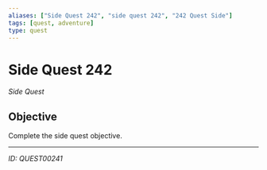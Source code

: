 ```yaml
---
aliases: ["Side Quest 242", "side quest 242", "242 Quest Side"]
tags: [quest, adventure]
type: quest
---
```


# Side Quest 242

*Side Quest*

## Objective
Complete the side quest objective.

---
*ID: QUEST00241*